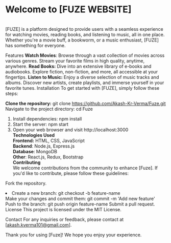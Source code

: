 <h1>Welcome to [FUZE WEBSITE]</h1>
<br>
[FUZE] is a platform designed to provide users with a seamless experience for watching movies, reading books, and listening to music, all in one place. Whether you're a movie buff, a bookworm, or a music enthusiast, [FUZE] has something for everyone.

Features
**Watch Movies**: Browse through a vast collection of movies across various genres. Stream your favorite films in high quality, anytime, anywhere.
**Read Books:** Dive into an extensive library of e-books and audiobooks. Explore fiction, non-fiction, and more, all accessible at your fingertips.
**Listen to Music:** Enjoy a diverse selection of music tracks and albums. Discover new artists, create playlists, and immerse yourself in your favorite tunes.
Installation
To get started with [FUZE], simply follow these steps:

**Clone the repository:** git clone https://github.com/Akash-Kr-Verma/Fuze.git
Navigate to the project directory: cd Fuze
1) Install dependencies: npm install
2) Start the server: npm start
3) Open your web browser and visit http://localhost:3000
   <br>
**Technologies Used**<br>
**Frontend:** HTML, CSS, JavaScript <br>
**Backend**: Node.js, Express.js <br>
**Database**: MongoDB<br>
**Other**: React.js, Redux, Bootstrap<br>
**Contributing** <br>
We welcome contributions from the community to enhance [Fuze]. If you'd like to contribute, please follow these guidelines: <br>

Fork the repository.
<li>Create a new branch: git checkout -b feature-name</li>
Make your changes and commit them: git commit -m 'Add new feature'
Push to the branch: git push origin feature-name
Submit a pull request.
License
This project is licensed under the MIT License.

Contact
For any inquiries or feedback, please contact  at [akash.kverma101@gmail.com].

Thank you for using [Fuze]! We hope you enjoy your experience.
